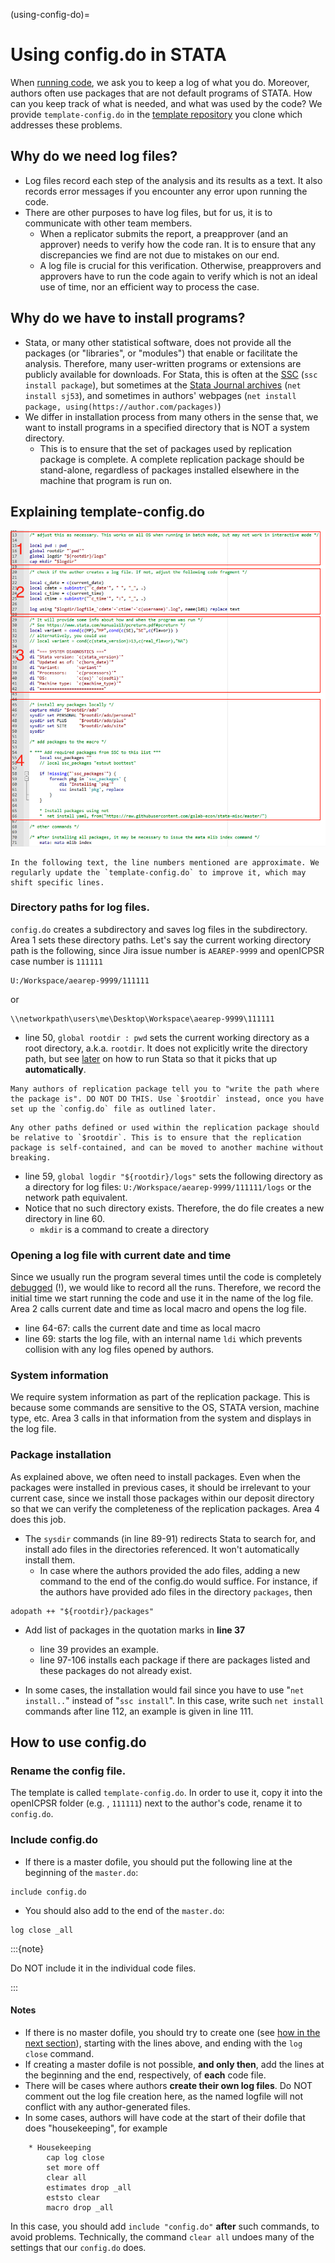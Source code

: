 (using-config-do)=
# Using config.do in STATA

When [running code](running-code-partb), we ask you to keep a log of what you do. Moreover, authors often use packages that are not default programs of STATA. How can you keep track of what is needed, and what was used by the code? We provide `template-config.do` in the [template repository](https://github.com/AEADataEditor/replication-template) you clone which addresses these problems. 

## Why do we need log files?

- Log files record each step of the analysis and its results as a text. It also records error messages if you encounter any error upon running the code.
- There are other purposes to have log files, but for us, it is to communicate with other team members. 
    - When a replicator submits the report, a preapprover (and an approver) needs to verify how the code ran. It is to ensure that any discrepancies we find are not due to mistakes on our end.
    - A log file is crucial for this verification. Otherwise, preapprovers and approvers have to run the code again to verify which is not an ideal use of time, nor an efficient way to process the case.

## Why do we have to install programs?

- Stata, or many other statistical software, does not provide all the packages (or "libraries", or "modules") that enable or facilitate the analysis. Therefore, many user-written programs or extensions are publicly available for downloads. For Stata, this is often at the [SSC](https://ideas.repec.org/s/boc/bocode.html) (`ssc install package`), but sometimes at the [Stata Journal archives](https://www.stata-journal.com/) (`net install sj53`), and sometimes in authors' webpages (`net install package, using(https://author.com/packages)`)
- We differ in installation process from many others in the sense that, we want to install programs in a specified directory that is NOT a system directory.
    - This is to ensure that the set of packages used by replication package is complete. A complete replication package should be stand-alone, regardless of packages installed elsewhere in the machine that program is run on.

## Explaining template-config.do

![template-config.do](images/stata_config.png)

```{note}
In the following text, the line numbers mentioned are approximate. We regularly update the `template-config.do` to improve it, which may shift specific lines.
```

### Directory paths for log files.

`config.do` creates a subdirectory and saves log files in the subdirectory. Area 1 sets these directory paths. Let's say the current working directory path is the following, since Jira issue number is `AEAREP-9999` and openICPSR case number is `111111`

```
U:/Workspace/aearep-9999/111111
```

or

```
\\networkpath\users\me\Desktop\Workspace\aearep-9999\111111
```

- line 50, `global rootdir : pwd` sets the current working directory as a root directory, a.k.a. `rootdir`. It does not explicitly write the directory path, but see [later](right-click-stata) on how to run Stata so that it picks that up **automatically**.

```{warning}
Many authors of replication package tell you to "write the path where the package is". DO NOT DO THIS. Use `$rootdir` instead, once you have set up the `config.do` file as outlined later.
```

```{note}
Any other paths defined or used within the replication package should be relative to `$rootdir`. This is to ensure that the replication package is self-contained, and can be moved to another machine without breaking.
```

- line 59, `global logdir "${rootdir}/logs"` sets the following directory as a directory for log files: `U:/Workspace/aearep-9999/111111/logs` or the network path equivalent.
- Notice that  no such directory exists. Therefore, the do file creates a new directory in line 60.
    - `mkdir` is a command to create a directory 


### Opening a log file with current date and time

Since we usually run the program several times until the code is completely [debugged](debugging-stata) (!), we would like to record all the runs. Therefore, we record the initial time we start running the code and use it in the name of the log file. Area 2 calls current date and time as local macro and opens the log file.

- line 64-67: calls the current date and time as local macro
- line 69: starts the log file, with an internal name `ldi` which prevents collision with any log files opened by authors.

### System information

We require system information as part of the replication package. This is because some commands are sensitive to the OS, STATA version, machine type, etc. Area 3 calls in that information from the system and displays in the log file.

### Package installation

As explained above, we often need to install packages. Even when the packages were installed in previous cases, it should be irrelevant to your current case, since we install those packages within our deposit directory so that we can verify the completeness of the replication packages. Area 4 does this job.

- The `sysdir` commands (in line 89-91) redirects Stata to search for, and install ado files in the directories referenced. It won't automatically install them.
    - In case where the authors provided the ado files, adding a new command to the end of the config.do would suffice. For instance, if the authors have provided ado files in the directory `packages`, then

```
adopath ++ "${rootdir}/packages"
```

- Add list of packages in the quotation marks in **line 37**
    - line 39 provides an example.
    - line 97-106 installs each package if there are packages listed and these packages do not already exist.

- In some cases, the installation would fail since you have to use "`net install..`" instead of "`ssc install`". In this case, write such `net install`  commands after line 112, an example is given in line 111. 


## How to use config.do

### Rename the config file.

The template is called `template-config.do`. In order to use it, copy it into the openICPSR folder (e.g. , `111111`) next to the author's code, rename it to `config.do`.

### Include config.do

- If there is a master dofile, you should put the following line at the beginning of the `master.do`:

```
include config.do
```

- You should also add to the end of the `master.do`:


```
log close _all
```

:::{note}

Do NOT include it in the individual code files.

:::

#### Notes

- If there is no master dofile, you should try to create one (see [how in the next section](create-master)), starting with the lines above, and ending with the `log close` command.
- If creating a master dofile is not possible, **and only then**, add the  lines at the beginning and the end, respectively, of **each** code file.
- There will be cases where authors **create their own log files**. Do NOT comment out the log file creation here, as the named logfile will not conflict with any author-generated files.
- In some cases, authors will have code at the start of their dofile that does "housekeeping", for example

```
	* Housekeeping
		cap log close		
		set more off
		clear all
		estimates drop _all
		eststo clear	
		macro drop _all
```
In this case, you should add `include "config.do"` **after** such commands, to avoid problems. Technically, the command `clear all` undoes many of the settings that our `config.do` does.
